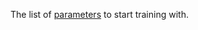 
The list of [parameters](../../../references/training-parameters/index.md) to start training with.
